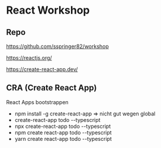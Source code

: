 # React Workshop

## Repo

https://github.com/sspringer82/workshop

https://reactjs.org/

https://create-react-app.dev/

## CRA (Create React App)

React Apps bootstrappen

- npm install -g create-react-app => nicht gut wegen global
- create-react-app todo --typescript
- npx create-react-app todo --typescript
- npm create react-app todo --typescript
- yarn create react-app todo --typescript
